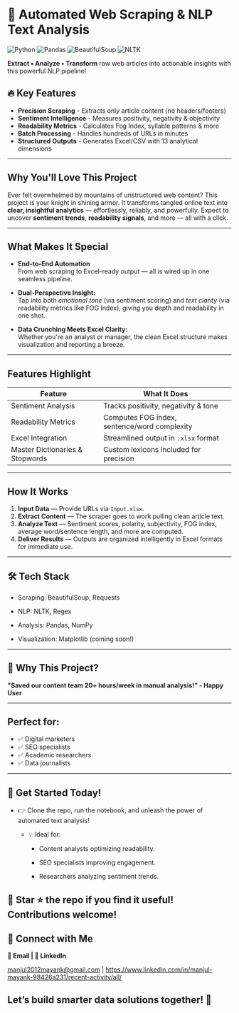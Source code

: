# 📰 Automated Web Scraping & NLP Text Analysis

![Python](https://img.shields.io/badge/Python-3.8%2B-blue)
![Pandas](https://img.shields.io/badge/Pandas-1.3.0-red)
![BeautifulSoup](https://img.shields.io/badge/BeautifulSoup-4.9.3-lightgrey)
![NLTK](https://img.shields.io/badge/NLTK-3.6.2-orange)

**Extract • Analyze • Transform** raw web articles into actionable insights with this powerful NLP pipeline!

## 🔥 Key Features

- **Precision Scraping** - Extracts only article content (no headers/footers)
- **Sentiment Intelligence** - Measures positivity, negativity & objectivity
- **Readability Metrics** - Calculates Fog Index, syllable patterns & more
- **Batch Processing** - Handles hundreds of URLs in minutes
- **Structured Outputs** - Generates Excel/CSV with 13 analytical dimensions

---

##  Why You'll Love This Project

Ever felt overwhelmed by mountains of unstructured web content? This project is your knight in shining armor. It transforms tangled online text into **clear, insightful analytics** — effortlessly, reliably, and powerfully. Expect to uncover **sentiment trends**, **readability signals**, and more — all with a click.

---

##  What Makes It Special

- **End-to-End Automation**  
  From web scraping to Excel-ready output — all is wired up in one seamless pipeline.

- **Dual-Perspective Insight:**  
  Tap into both *emotional tone* (via sentiment scoring) and *text clarity* (via readability metrics like FOG Index), giving you depth and readability in one shot.

- **Data Crunching Meets Excel Clarity:**  
  Whether you're an analyst or manager, the clean Excel structure makes visualization and reporting a breeze.

---

##  Features Highlight

| Feature                        | What It Does                          |
|-------------------------------|----------------------------------------|
| Sentiment Analysis            | Tracks positivity, negativity & tone |
| Readability Metrics           | Computes FOG index, sentence/word complexity |
| Excel Integration             | Streamlined output in `.xlsx` format |
| Master Dictionaries & Stopwords | Custom lexicons included for precision |

---

##  How It Works

1. **Input Data** — Provide URLs via `Input.xlsx`.  
2. **Extract Content** — The scraper goes to work pulling clean article text.  
3. **Analyze Text** — Sentiment scores, polarity, subjectivity, FOG index, average word/sentence length, and more are computed.  
4. **Deliver Results** — Outputs are organized intelligently in Excel formats for immediate use.

---
## 🛠 Tech Stack
- Scraping: BeautifulSoup, Requests

- NLP: NLTK, Regex

- Analysis: Pandas, NumPy

- Visualization: Matplotlib (coming soon!)

---
## 🌟 Why This Project?
**"Saved our content team 20+ hours/week in manual analysis!" - Happy User**

---

## Perfect for:
- ✅ Digital marketers
- ✅ SEO specialists
- ✅ Academic researchers
- ✅ Data journalists

---

## 📢 Get Started Today!
- 👉 Clone the repo, run the notebook, and unleash the power of automated text analysis!

  - 💡 Ideal for:

     - Content analysts optimizing readability.

     - SEO specialists improving engagement.

     - Researchers analyzing sentiment trends.

## 🌟 Star ⭐ the repo if you find it useful! Contributions welcome!

## 🔗 Connect with Me
**📧 Email | 💼 LinkedIn**

manjul2012mayank@gmail.com | https://www.linkedin.com/in/manjul-mayank-98426a231/recent-activity/all/
## Let’s build smarter data solutions together! 🚀


